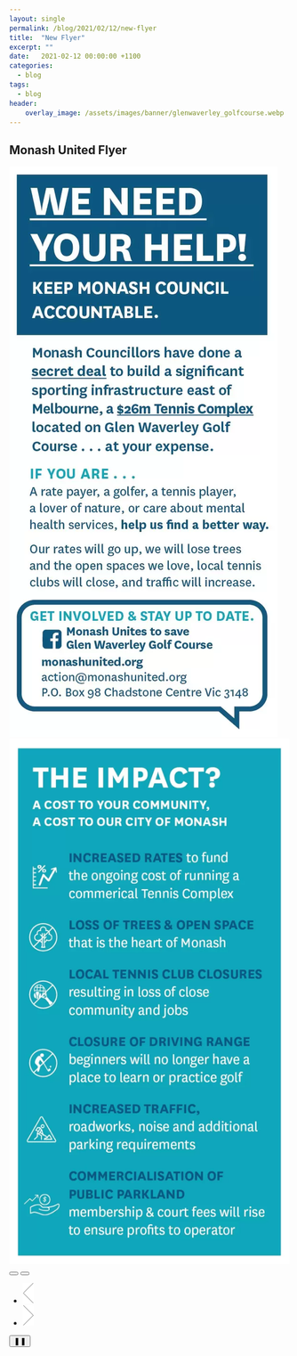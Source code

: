 ```yaml
---
layout: single
permalink: /blog/2021/02/12/new-flyer
title:  "New Flyer"
excerpt: ""
date:   2021-02-12 00:00:00 +1100
categories:
  - blog
tags:
  - blog
header:
    overlay_image: /assets/images/banner/glenwaverley_golfcourse.webp
---
```


<style>
.page__hero--overlay p, .page__hero--overlay h1{
    background-color: rgba(0, 90, 136, 0.5);
    max-width: fit-content !important;
    border-radius: 25px;
    padding: 10px;
}
.page__lead {
  display:none
}
</style>

## Monash United Flyer

<div id="customize_wrapper">
  <div class="image-slider">
    <div><picture><img src="/assets/images/flyer/we-need-help.webp" alt="We Need Help"/></picture></div>
    <div><picture><img src="/assets/images/flyer/impact.webp" alt="Impact"/></picture></div>
  </div>
  <div class="customize-tools">
    <div class="tns-nav" aria-label="Carousel Pagination" id="customize-nav">
      <button data-nav="0" aria-controls="tns1" style="" aria-label="Carousel Page 1 (Current Slide)" class="tns-nav-active"></button>
      <button data-nav="1" aria-controls="tns1" style="" aria-label="Carousel Page 2" class="" tabindex="-1"></button>
    </div>
    <ul class="controls" id="customize-controls">
      <li class="prev">
        <img src="/assets/controls/angle-left.png" alt="">
      </li>
      <li class="next">
        <img src="/assets/controls/angle-right.png" alt="">
      </li>
    </ul>
    <div class="playbutton-wrapper">
      <button id="customize-toggle">❚❚</button>
    </div>
  </div>
</div>

<script>
  var slider = tns({
    container: '.image-slider',
    items: 1,
    autoplay: true,
    arrowKeys: true,
    speed: 400,
    edgePadding: 50,
    mouseDrag: true,
    autoplayHoverPause: true,
    autoplayText: ['▶', '❚❚'],
    navContainer: "#customize-nav",
    controlsContainer: "#customize-controls",
    autoplayButton: "#customize-toggle",
    navPosition: "bottom"
  });
    // controlsText: ['&lt;', '&gt;'],
</script>

